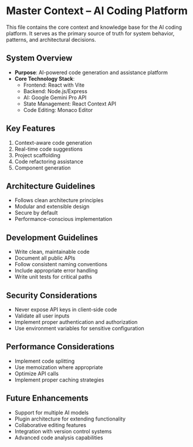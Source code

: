 # Master Context – AI Coding Platform

This file contains the core context and knowledge base for the AI coding platform. It serves as the primary source of truth for system behavior, patterns, and architectural decisions.

## System Overview
- **Purpose**: AI-powered code generation and assistance platform
- **Core Technology Stack**:
  - Frontend: React with Vite
  - Backend: Node.js/Express
  - AI: Google Gemini Pro API
  - State Management: React Context API
  - Code Editing: Monaco Editor

## Key Features
1. Context-aware code generation
2. Real-time code suggestions
3. Project scaffolding
4. Code refactoring assistance
5. Component generation

## Architecture Guidelines
- Follows clean architecture principles
- Modular and extensible design
- Secure by default
- Performance-conscious implementation

## Development Guidelines
- Write clean, maintainable code
- Document all public APIs
- Follow consistent naming conventions
- Include appropriate error handling
- Write unit tests for critical paths

## Security Considerations
- Never expose API keys in client-side code
- Validate all user inputs
- Implement proper authentication and authorization
- Use environment variables for sensitive configuration

## Performance Considerations
- Implement code splitting
- Use memoization where appropriate
- Optimize API calls
- Implement proper caching strategies

## Future Enhancements
- Support for multiple AI models
- Plugin architecture for extending functionality
- Collaborative editing features
- Integration with version control systems
- Advanced code analysis capabilities
